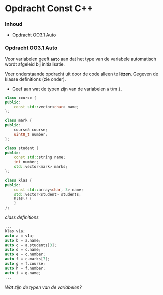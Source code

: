 # Opdracht Const C++[](title-id) <!-- omit in toc -->

### Inhoud[](toc-id) <!-- omit in toc -->
- [Opdracht OO3.1 Auto](#opdracht-oo31-auto)

### Opdracht OO3.1 Auto
Voor variabelen geeft **`auto`** aan dat het type van de variabele automatisch wordt afgeleid bij initialisatie.

Voer onderstaande opdracht uit door de code alleen te **lézen**.
Gegeven de klasse definitions (zie onder). 
- Geef aan wat de typen zijn van de variabelen `a` t/m `i`.

```cpp
class course {
public:
    const std::vector<char> name;
};

class mark {
public:
    course& course;
    uint8_t number;
};

class student {
public:
    const std::string name;
    int number;
    std::vector<mark> marks;
};

class klas {
public:
    const std::array<char, 3> name;
    std::vector<student> students;
    klas() {
    }
};
```
*class definitions*

```cpp
...
klas v1a;
auto a = v1a;
auto b = a.name;
auto c = a.students[3];
auto d = c.name;
auto e = c.number;
auto f = c.marks[7];
auto g = f.course;
auto h = f.number;
auto i = g.name;
...
```
*Wat zijn de typen van de variabelen?*